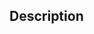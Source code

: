 <!--- Provide a general summary of your changes in the title above -->

## Description
<!--- Describe your PR in detail. If it resolves an open issue, please link to the issue here. For example "Resolves: #17" -->
